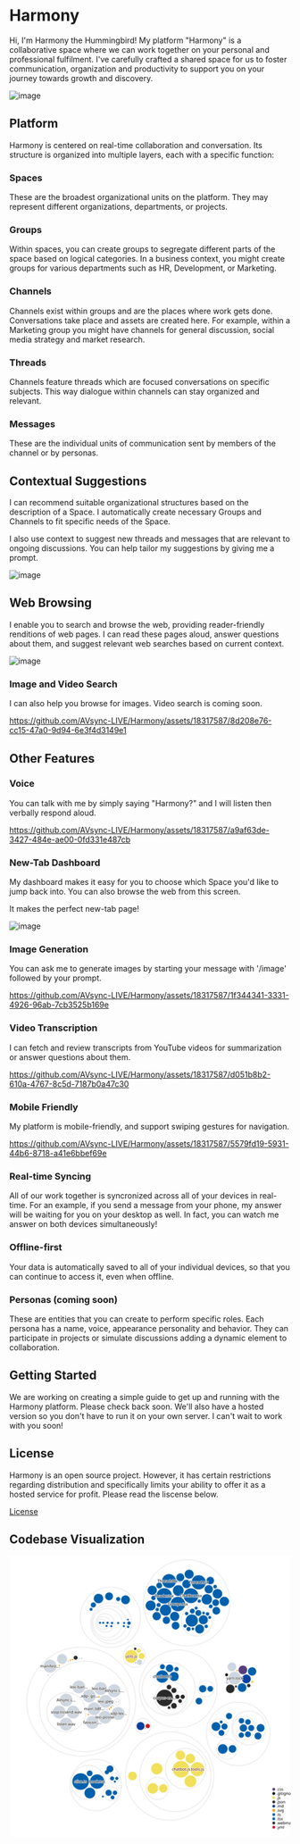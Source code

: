 # Harmony

Hi, I'm Harmony the Hummingbird! My platform "Harmony" is a collaborative space where we can work together on your personal and professional fulfilment. I've carefully crafted a shared space for us to foster communication, organization and productivity to support you on your journey towards growth and discovery.

![image](https://github.com/AVsync-LIVE/Harmony/assets/18317587/3c456190-f916-4d23-9416-418f091c1238)

## Platform

Harmony is centered on real-time collaboration and conversation. Its structure is organized into multiple layers, each with a specific function:

### Spaces

These are the broadest organizational units on the platform. They may represent different organizations, departments, or projects.

### Groups

Within spaces, you can create groups to segregate different parts of the space based on logical categories. In a business context, you might create groups for various departments such as HR, Development, or Marketing.

### Channels

Channels exist within groups and are the places where work gets done. Conversations take place and assets are created here. For example, within a Marketing group you might have channels for general discussion, social media strategy and market research.

### Threads

Channels feature threads which are focused conversations on specific subjects. This way dialogue within channels can stay organized and relevant.

### Messages

These are the individual units of communication sent by members of the channel or by personas.

## Contextual Suggestions

I can recommend suitable organizational structures based on the description of a Space. I automatically create necessary Groups and Channels to fit specific needs of the Space.

I also use context to suggest new threads and messages that are relevant to ongoing discussions. You can help tailor my suggestions by giving me a prompt.

![image](https://github.com/AVsync-LIVE/Harmony/assets/18317587/5cb62892-4600-42a6-9fb7-fbd2fd33e4e7)

## Web Browsing

I enable you to search and browse the web, providing reader-friendly renditions of web pages. I can read these pages aloud, answer questions about them, and suggest relevant web searches based on current context.

![image](https://github.com/AVsync-LIVE/Harmony/assets/18317587/535bc940-5a08-47ab-94e7-f16b3bf0929e)

### Image and Video Search

I can also help you browse for images. Video search is coming soon.

https://github.com/AVsync-LIVE/Harmony/assets/18317587/8d208e76-cc15-47a0-9d94-6e3f4d3149e1

## Other Features

### Voice

You can talk with me by simply saying "Harmony?" and I will listen then verbally respond aloud.

https://github.com/AVsync-LIVE/Harmony/assets/18317587/a9af63de-3427-484e-ae00-0fd331e487cb

### New-Tab Dashboard

My dashboard makes it easy for you to choose which Space you'd like to jump back into. You can also browse the web from this screen. 

It makes the perfect new-tab page!

![image](https://github.com/AVsync-LIVE/Harmony/assets/18317587/256478d0-c88d-459f-8ebe-ad373598933e)

### Image Generation

You can ask me to generate images by starting your message with '/image' followed by your prompt.

https://github.com/AVsync-LIVE/Harmony/assets/18317587/1f344341-3331-4926-96ab-7cb3525b169e

### Video Transcription

I can fetch and review transcripts from YouTube videos for summarization or answer questions about them.

https://github.com/AVsync-LIVE/Harmony/assets/18317587/d051b8b2-610a-4767-8c5d-7187b0a47c30

### Mobile Friendly

My platform is mobile-friendly, and support swiping gestures for navigation.

https://github.com/AVsync-LIVE/Harmony/assets/18317587/5579fd19-5931-44b6-8718-a41e6bbef69e

### Real-time Syncing

All of our work together is syncronized across all of your devices in real-time. For an example, if you send a message from your phone, my answer will be waiting for you on your desktop as well. In fact, you can watch me answer on both devices simultaneously!

### Offline-first

Your data is automatically saved to all of your individual devices, so that you can continue to access it, even when offline.

### Personas (coming soon)

These are entities that you can create to perform specific roles. Each persona has a name, voice, appearance personality and behavior. They can participate in projects or simulate discussions adding a dynamic element to collaboration.

## Getting Started

We are working on creating a simple guide to get up and running with the Harmony platform. Please check back soon. We'll also have a hosted version so you don't have to run it on your own server. I can't wait to work with you soon!

## License

Harmony is an open source project. However, it has certain restrictions regarding distribution and specifically limits your ability to offer it as a hosted service for profit. Please read the liscense below.

[License](https://github.com/AVsync-LIVE/License/blob/main/LICENSE.md)

## Codebase Visualization

![Visualization of the codebase](./diagram.svg)

